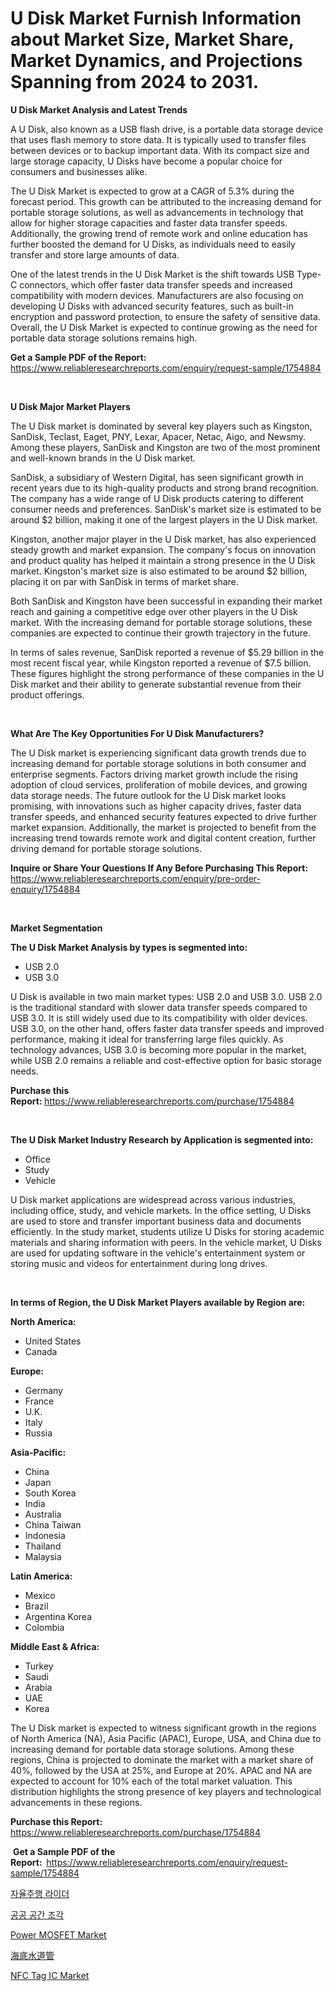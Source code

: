 <p><h1>U Disk Market Furnish Information about Market Size, Market Share, Market Dynamics, and Projections Spanning from 2024 to 2031.</h1></p><p><strong>U Disk Market Analysis and Latest Trends</strong></p>
<p><p>A U Disk, also known as a USB flash drive, is a portable data storage device that uses flash memory to store data. It is typically used to transfer files between devices or to backup important data. With its compact size and large storage capacity, U Disks have become a popular choice for consumers and businesses alike.</p><p>The U Disk Market is expected to grow at a CAGR of 5.3% during the forecast period. This growth can be attributed to the increasing demand for portable storage solutions, as well as advancements in technology that allow for higher storage capacities and faster data transfer speeds. Additionally, the growing trend of remote work and online education has further boosted the demand for U Disks, as individuals need to easily transfer and store large amounts of data.</p><p>One of the latest trends in the U Disk Market is the shift towards USB Type-C connectors, which offer faster data transfer speeds and increased compatibility with modern devices. Manufacturers are also focusing on developing U Disks with advanced security features, such as built-in encryption and password protection, to ensure the safety of sensitive data. Overall, the U Disk Market is expected to continue growing as the need for portable data storage solutions remains high.</p></p>
<p><strong>Get a Sample PDF of the Report:&nbsp;</strong> <a href="https://www.reliableresearchreports.com/enquiry/request-sample/1754884">https://www.reliableresearchreports.com/enquiry/request-sample/1754884</a></p>
<p>&nbsp;</p>
<p><strong>U Disk Major Market Players</strong></p>
<p><p>The U Disk market is dominated by several key players such as Kingston, SanDisk, Teclast, Eaget, PNY, Lexar, Apacer, Netac, Aigo, and Newsmy. Among these players, SanDisk and Kingston are two of the most prominent and well-known brands in the U Disk market.</p><p>SanDisk, a subsidiary of Western Digital, has seen significant growth in recent years due to its high-quality products and strong brand recognition. The company has a wide range of U Disk products catering to different consumer needs and preferences. SanDisk's market size is estimated to be around $2 billion, making it one of the largest players in the U Disk market.</p><p>Kingston, another major player in the U Disk market, has also experienced steady growth and market expansion. The company's focus on innovation and product quality has helped it maintain a strong presence in the U Disk market. Kingston's market size is also estimated to be around $2 billion, placing it on par with SanDisk in terms of market share.</p><p>Both SanDisk and Kingston have been successful in expanding their market reach and gaining a competitive edge over other players in the U Disk market. With the increasing demand for portable storage solutions, these companies are expected to continue their growth trajectory in the future.</p><p>In terms of sales revenue, SanDisk reported a revenue of $5.29 billion in the most recent fiscal year, while Kingston reported a revenue of $7.5 billion. These figures highlight the strong performance of these companies in the U Disk market and their ability to generate substantial revenue from their product offerings.</p></p>
<p>&nbsp;</p>
<p><strong>What Are The Key Opportunities For U Disk Manufacturers?</strong></p>
<p><p>The U Disk market is experiencing significant data growth trends due to increasing demand for portable storage solutions in both consumer and enterprise segments. Factors driving market growth include the rising adoption of cloud services, proliferation of mobile devices, and growing data storage needs. The future outlook for the U Disk market looks promising, with innovations such as higher capacity drives, faster data transfer speeds, and enhanced security features expected to drive further market expansion. Additionally, the market is projected to benefit from the increasing trend towards remote work and digital content creation, further driving demand for portable storage solutions.</p></p>
<p><strong>Inquire or Share Your Questions If Any Before Purchasing This Report:</strong> <a href="https://www.reliableresearchreports.com/enquiry/pre-order-enquiry/1754884">https://www.reliableresearchreports.com/enquiry/pre-order-enquiry/1754884</a></p>
<p>&nbsp;</p>
<p><strong>Market Segmentation</strong></p>
<p><strong>The U Disk Market Analysis by types is segmented into:</strong></p>
<p><ul><li>USB 2.0</li><li>USB 3.0</li></ul></p>
<p><p>U Disk is available in two main market types: USB 2.0 and USB 3.0. USB 2.0 is the traditional standard with slower data transfer speeds compared to USB 3.0. It is still widely used due to its compatibility with older devices. USB 3.0, on the other hand, offers faster data transfer speeds and improved performance, making it ideal for transferring large files quickly. As technology advances, USB 3.0 is becoming more popular in the market, while USB 2.0 remains a reliable and cost-effective option for basic storage needs.</p></p>
<p><strong>Purchase this Report:&nbsp;</strong><a href="https://www.reliableresearchreports.com/purchase/1754884">https://www.reliableresearchreports.com/purchase/1754884</a></p>
<p>&nbsp;</p>
<p><strong>The U Disk Market Industry Research by Application is segmented into:</strong></p>
<p><ul><li>Office</li><li>Study</li><li>Vehicle</li></ul></p>
<p><p>U Disk market applications are widespread across various industries, including office, study, and vehicle markets. In the office setting, U Disks are used to store and transfer important business data and documents efficiently. In the study market, students utilize U Disks for storing academic materials and sharing information with peers. In the vehicle market, U Disks are used for updating software in the vehicle's entertainment system or storing music and videos for entertainment during long drives.</p></p>
<p>&nbsp;</p>
<p><strong>In terms of Region, the U Disk Market Players available by Region are:</strong></p>
<p>
    <p> <strong> North America: </strong>
        <ul>
            <li>United States</li>
            <li>Canada</li>
        </ul>
        </p> 
    <p> <strong> Europe: </strong>
        <ul>
            <li>Germany</li>
            <li>France</li>
            <li>U.K.</li>
            <li>Italy</li>
            <li>Russia</li>
        </ul>
        </p> 
    <p> <strong> Asia-Pacific: </strong>
        <ul>
            <li>China</li>
            <li>Japan</li>
            <li>South Korea</li>
            <li>India</li>
            <li>Australia</li>
            <li>China Taiwan</li>
            <li>Indonesia</li>
            <li>Thailand</li>
            <li>Malaysia</li>
        </ul>
        </p> 
    <p> <strong> Latin America: </strong>
        <ul>
            <li>Mexico</li>
            <li>Brazil</li>
            <li>Argentina Korea</li>
            <li>Colombia</li>
        </ul>
        </p> 
    <p> <strong> Middle East & Africa: </strong>
        <ul>
            <li>Turkey</li>
            <li>Saudi</li>
            <li>Arabia</li>
            <li>UAE</li>
            <li>Korea</li>
        </ul>
    </p>
    </p>
<p><p>The U Disk market is expected to witness significant growth in the regions of North America (NA), Asia Pacific (APAC), Europe, USA, and China due to increasing demand for portable data storage solutions. Among these regions, China is projected to dominate the market with a market share of 40%, followed by the USA at 25%, and Europe at 20%. APAC and NA are expected to account for 10% each of the total market valuation. This distribution highlights the strong presence of key players and technological advancements in these regions.</p></p>
<p><strong>Purchase this Report: </strong><a href="https://www.reliableresearchreports.com/purchase/1754884">https://www.reliableresearchreports.com/purchase/1754884</a></p>
<p>&nbsp;<strong>Get a Sample PDF of the Report:&nbsp;&nbsp;</strong><a href="https://www.reliableresearchreports.com/enquiry/request-sample/1754884">https://www.reliableresearchreports.com/enquiry/request-sample/1754884</a></p>
<p><strong></strong></p>
<p><p><a href="https://medium.com/@giovanileannon/%EC%9E%90%EC%9C%A8%EC%A3%BC%ED%96%89-%EB%9D%BC%EC%9D%B4%EB%8B%A4-%EC%8B%9C%EC%9E%A5-%EC%84%B1%EA%B3%B5%EC%A0%81%EC%9D%B8-%EB%B9%84%EC%A6%88%EB%8B%88%EC%8A%A4-%EC%A0%84%EB%9E%B5%EC%9D%98-%ED%95%B5%EC%8B%AC-2031%EB%85%84%EA%B9%8C%EC%A7%80-%EC%98%88%EC%B8%A1-83b9047775af">자율주행 라이더</a></p><p><a href="https://medium.com/@witoldadamczyk1904/%EA%B3%B5%EA%B3%B5-%EA%B3%B5%EA%B0%84-%EC%A1%B0%EA%B0%81-%EC%8B%9C%EC%9E%A5-%EB%B3%B4%EA%B3%A0%EC%84%9C%EB%8A%94-%EC%9D%B4-%EC%8B%9C%EC%9E%A5%EC%9D%98-%EC%B5%9C%EC%8B%A0-%EB%8F%99%ED%96%A5%EA%B3%BC-%EC%84%B1%EC%9E%A5-%EA%B8%B0%ED%9A%8C%EB%A5%BC-%EC%95%8C%EB%A0%A4%EC%A4%8D%EB%8B%88%EB%8B%A4-db675f09b59f">공공 공간 조각</a></p><p><a href="https://github.com/jj19131/Market-Research-Report-List-2/blob/main/power-mosfet-market.md">Power MOSFET Market</a></p><p><a href="https://github.com/KaydenJohns1964/Market-Research-Report-List-1/blob/main/822934910385.md">海底水道管</a></p><p><a href="https://github.com/jodemen/Market-Research-Report-List-2/blob/main/nfc-tag-ic-market.md">NFC Tag IC Market</a></p></p>